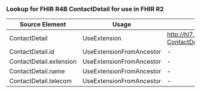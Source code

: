 ### Lookup for FHIR R4B ContactDetail for use in FHIR R2

| Source Element | Usage | Target |
| -------------- | ----- | ------ |
| ContactDetail | UseExtension | http://hl7.org/fhir/4.3/StructureDefinition/extension-ContactDetail |
| ContactDetail.id | UseExtensionFromAncestor | - |
| ContactDetail.extension | UseExtensionFromAncestor | - |
| ContactDetail.name | UseExtensionFromAncestor | - |
| ContactDetail.telecom | UseExtensionFromAncestor | - |

